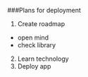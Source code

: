 ###Plans for deployment
1. Create roadmap
  * open mind
  * check library
2. Learn technology
3. Deploy app
